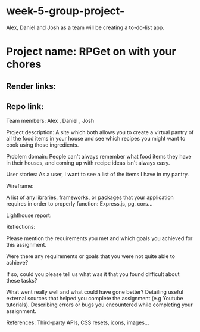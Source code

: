 # week-5-group-project-

Alex, Daniel and Josh as a team will be creating a to-do-list app.

# Project name: RPGet on with your chores

## Render links:

## Repo link:

Team members: Alex , Daniel , Josh

Project description:
A site which both allows you to create a virtual pantry of all the food items in your house and see which recipes you might want to cook using those ingredients.

Problem domain:
People can't always remember what food items they have in their houses, and coming up with recipe ideas isn't always easy.

User stories:
As a user, I want to see a list of the items I have in my pantry.

Wireframe:

A list of any libraries, frameworks, or packages that your application requires in order to properly function:
Express.js, pg, cors...

Lighthouse report:

Reflections:

Please mention the requirements you met and which goals you achieved for this assignment.

Were there any requirements or goals that you were not quite able to achieve?

If so, could you please tell us what was it that you found difficult about these tasks?

What went really well and what could have gone better?
Detailing useful external sources that helped you complete the assignment (e.g Youtube tutorials).
Describing errors or bugs you encountered while completing your assignment.

References:
Third-party APIs, CSS resets, icons, images...
